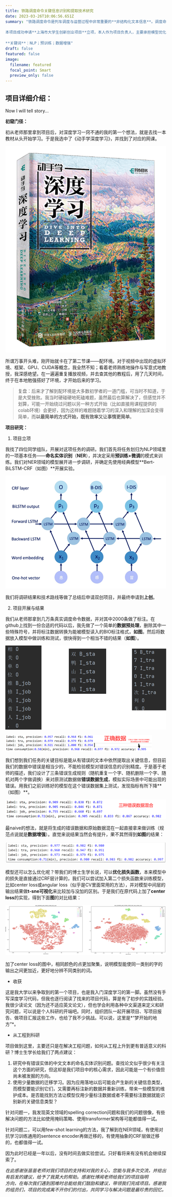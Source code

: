 ```yaml
---
title: 铁路调度命令关键信息识别和提取技术研究
date: 2023-03-26T10:06:56.651Z
summary: "铁路调度命令是列车调度与运营过程中非常重要的**非结构化文本信息**。调度命令由人工编辑生成，其中一些**关键信息**（例如车站名、车次号、限速值等）**存在出错的可能性**，有巨大的安全隐患。本项目提出通过建立**深度学习模型**来**自动识别和提取**调度命令中的关键信息，以供后续编辑系统自动查错。项目中使用**Bert-BiLSTM-CRF**模型，并借助**数据增强**和**损失函数**改进，在真实调度命令数据集上**F1得分达到0.982**，为调度命令查错提供了智能化的解决方案。

本项目成功申请**上海市大学生创新创业项目**立项，本人作为项目负责人，主要承担模型优化和模型实验的工作，并负责日常项目管理。

**关键词**：NLP；预训练；数据增强"
draft: false
featured: false
image:
  filename: featured
  focal_point: Smart
  preview_only: false
---
```

## **项目详细介绍**：

Now I will tell story...

**初窥门径：**

初从老师那里拿到项目后，对深度学习一窍不通的我的第一个想法，就是去找一本教材从头开始学习。于是我选中了《动手学深度学习》，并找到了对应的网课。

![img](动手学深度学习.png "sdse")

所谓万事开头难，刚开始就卡在了第二节课——配环境。对于视频中出现的虚拟环境、框架、GPU、CUDA等概念，我全然不知；看着老师熟练地操作与写意式地教授，我深感绝望。在一遍遍重复播放视频，并去查其他的教程后，用了几天时间，终于在本地勉强搭好了环境，才开始后来的学习。

> 复盘：后来才了解到配环境是大多数初学者的一道门槛，可当时不知道，于是大受挫败。我当时硬碰硬地死磕难题，虽然最后也算解决了，但感觉并不划算，可能一开始绕过问题以另一种方式开始（比如直接用课程提供的colab环境）会更好，因为这样的难题随着学习的深入和理解的加深会变得简单，而**以最简单的方式开始，既有效率又让事情更简单**。

**项目研究：**

1. 项目立项

我找了四位同学组队，开展对这项任务的调研。我们首先将任务划归为NLP领域里的一项基本任务——**命名实体识别**（**NER**），并决定采用**预训练+微调**的模式来训练。我们对NER领域的模型展开进一步调研，并确定先使用经典模型**Bert-BiLSTM-CRF（如图）**开展实验。

![](bert-bilstm-crf.png)

我们将调研结果和技术路线等做了总结后申请双创项目，并最终申请到**上创**。

2. 项目开展与结果

我们从老师那拿到几万条真实调度命令数据，并对其中2000条做了标注。在github上找到一份合适的代码以后，我先做了一个简单的**数据预处理**，删除其中一些特殊符号，并将标注数据转换为能被模型读入的BIO标注格式，**如图**。然后将数据放入模型中做训练和测试，很快得到一个相当不错的结果（**如图**）。

![image-20230325191850116](标注结果.png)

![image-20230325192139881](实验一.png)

我们想到我们任务的关键目标是能从有错误的文本中依然提取出关键信息，但目前我们的数据中错误是相当少的，不能检验模型对错误信息的识别精度。于是基于老师的描述，我们设计了三条错误生成规则（随机重复一个字、随机删除一个字、随机对两个字做调换）来对原测试数据做**错误数据生成**，模拟实际场景中可能出现的错误。用我们之前训练好的模型在这个错误数据集上测试，发现指标有所下降**（如图）**。

![image-20230325192709436](实验二.png)

最naive的想法，就是将生成的错误数据和原始数据混在一起直接拿来做训练（规范点说就是**数据增强**）。直觉来说结果当然会有提升，果不其然得到**如图**的结果：

![image-20230325193108888](实验三.png)

模型还可以怎么优化呢？带我们的博士生学长说，可以**优化损失函数**，本来模型中的损失是直接通过CRF层计算的，我们可以尝试加入第二个损失函数来训练模型，比如center loss或angular loss（似乎是CV里面常用的方法），并对模型中间层的输出结果做**t-sne可视化**来比较加与没加的区别。于是我们在原代码上加了**center loss**的实现，得到下面**图**的对比结果：

![image-20230325193705274](tsne.png)

加了center loss的图中，相同颜色的点更加聚集，说明模型能使同一类别的字的输出之间更加近，更好地分辨不同类别的词。

* 收获

这是我大学以来争取到的第一个项目，也是我入门深度学习的第一脚。虽然没有手写深度学习代码，但我也逐行阅读了找来的项目代码，算是有了初步的实践经验。我很少读论文（因为还不适应英文论文），但也学会利用各种中文渠道来定义和研究问题，可以说是个人科研的开端吧。同时，组织团队一起开展项目、写项目报告、做项目汇报这些工作，也给了我不少挑战。可以说，这里是*“梦开始的地方”*。

* 从工程到科研

项目做到这里，主要还只是在解决工程问题，如何从工程上升到更有普适意义的科研？博士生学长给我们了两点建议：

1. 研究中有错误实体的中文文本的命名实体识别问题。查找论文似乎很少有关注这个方面的研究，但这却是我们项目中的核心需求，因此可能是一个有价值但尚未被发掘的方向。
2. 使用少量数据的迁移学习。因为应用落地以后可能会产生新的关键信息类型，而模型要能识别它们，又需要再标注新的数据并重新训练，带来一些模型的维护成本。是否能找到方法让模型仅用少量标注数据或者不需要标注数据就能识别新的关键信息类型？

针对问题一，我发现英文领域的spelling correction问题和我们的问题很像，有些解决问题的方法比如使用掩码策略、使用transformer架构等可能都值得一试。

针对问题二，可以用few-shot learning的方法，我了解到在NER领域，有使用对抗学习训练通用的sentence encoder再做迁移的，有使用抽象的CRF层做迁移的，也都值得一试。

因为此时已经是一年以后，没有时间去做实验尝试。只好看将来有没有机会继续探索了。

*在此感谢张苗苗老师对我们项目的支持和对我的关心，您能与我多次交流，并给出有启发的建议，给予了我莫大的帮助。感谢杜博闻老师给我们的项目指明\
  方向，在每次我们遇到困难时总能给我们鼓励和建议，带领我们完成项目。感谢我的组员们，项目的完成离不开你们的付出，共同学习与解决问题是最珍贵的回忆。*
